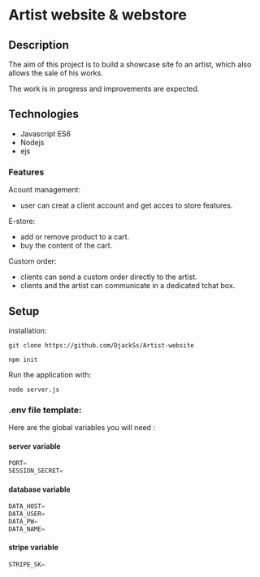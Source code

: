 # Artist website & webstore

## Description

The aim of this project is to build a showcase site fo an artist, which also allows the sale of his works.

The work is in progress and improvements are expected.

## Technologies

* Javascript ES6
* Nodejs
* ejs

### Features

Acount management:
* user can creat a client account and get acces to store features.

E-store:
* add or remove product to a cart.
* buy the content of the cart.

Custom order:
* clients can send a custom order directly to the artist.
* clients and the artist can communicate in a dedicated tchat box.



## Setup

installation:

`git clone https://github.com/DjackSs/Artist-website`


`npm init`

Run the application with:

`node server.js`


### .env file template:

Here are the global variables you will need :

#### server variable
```javascript
PORT=
SESSION_SECRET=
```

#### database variable
```javascript
DATA_HOST=
DATA_USER=
DATA_PW=
DATA_NAME=
```

#### stripe variable
```javascript
STRIPE_SK=
```


